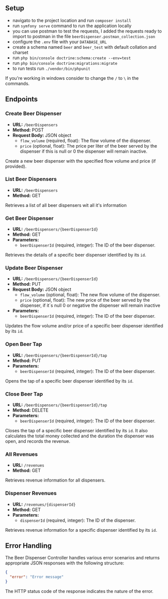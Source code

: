 ## Setup

- navigato to the project location and run `composer install`
- run `symfony serve` command to run the application locally
- you can use postman to test the requests, I added the requests ready to import to postman in the file `beerDispenser.postman_collection.json`
- configure the `.env` file with your `DATABASE_URL`
- create a schema named `beer` and `beer_test` with default collation and charset
- run `php bin/console doctrine:schema:create --env=test`
- run `php bin/console doctrine:migrations:migrate`
- to run tests run `./vendor/bin/phpunit`

If you're working in windows consider to change the `/` to `\` in the commands.

## Endpoints

### Create Beer Dispenser

- **URL:** `/beerDispensers`
- **Method:** POST
- **Request Body:** JSON object
  - `flow_volume` (required, float): The flow volume of the dispenser.
  - `price` (optional, float): The price per liter of the beer served by the dispenser if this is null or 0 the dispenser will remain inactive.

Create a new beer dispenser with the specified flow volume and price (if provided).

### List Beer Dispensers

- **URL:** `/beerDispensers`
- **Method:** GET

Retrieves a list of all beer dispensers wit all it's information

### Get Beer Dispenser

- **URL:** `/beerDispensers/{beerDispenserId}`
- **Method:** GET
- **Parameters:**
  - `beerDispenserId` (required, integer): The ID of the beer dispenser.

Retrieves the details of a specific beer dispenser identified by its `id`.

### Update Beer Dispenser

- **URL:** `/beerDispensers/{beerDispenserId}`
- **Method:** PUT
- **Request Body:** JSON object
  - `flow_volume` (optional, float): The new flow volume of the dispenser.
  - `price` (optional, float): The new price of the beer served by the dispenser, if it´s null 0 or negative the dispenser will remain inactive
- **Parameters:**
  - `beerDispenserId` (required, integer): The ID of the beer dispenser.

Updates the flow volume and/or price of a specific beer dispenser identified by its `id`.

### Open Beer Tap

- **URL:** `/beerDispensers/{beerDispenserId}/tap`
- **Method:** PUT
- **Parameters:**
  - `beerDispenserId` (required, integer): The ID of the beer dispenser.

Opens the tap of a specific beer dispenser identified by its `id`.

### Close Beer Tap

- **URL:** `/beerDispensers/{beerDispenserId}/tap`
- **Method:** DELETE
- **Parameters:**
  - `beerDispenserId` (required, integer): The ID of the beer dispenser.

Closes the tap of a specific beer dispenser identified by its `id`. It also calculates the total money collected and the duration the dispenser was open, and records the revenue.


### All Revenues

- **URL:** `/revenues`
- **Method:** GET

Retrieves revenue information for all dispensers.

### Dispenser Revenues

- **URL:** `/revenues/{dispenserId}`
- **Method:** GET
- **Parameters:**
  - `dispenserId` (required, integer): The ID of the dispenser.

Retrieves revenue information for a specific dispenser identified by its `id`.


## Error Handling

The Beer Dispenser Controller handles various error scenarios and returns appropriate JSON responses with the following structure:

```json
{
  "error": "Error message"
}
```

The HTTP status code of the response indicates the nature of the error.
